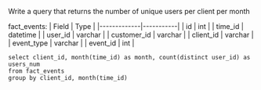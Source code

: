 Write a query that returns the number of unique users per client per month

fact_events:
| Field       | Type      |
|-------------|-----------|
| id          | int       |
| time_id     | datetime  |
| user_id     | varchar   |
| customer_id | varchar   |
| client_id   | varchar   |
| event_type  | varchar   |
| event_id    | int       |

```
select client_id, month(time_id) as month, count(distinct user_id) as users_num
from fact_events
group by client_id, month(time_id)
```
